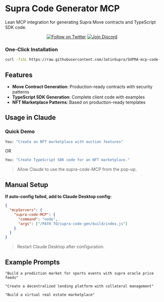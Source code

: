 # Supra Code Generator MCP
Lean MCP integration for generating Supra Move contracts and TypeScript SDK code.

<div align="center">

[![Follow on Twitter](https://img.shields.io/twitter/follow/SupraOracles?style=social)](https://twitter.com/SUPRA_Labs)
[![Join Discord](https://img.shields.io/discord/850682587273625661?style=social&logo=discord)](https://discord.com/invite/supralabs)

</div>

### **One-Click Installation**

```bash
curl -fsSL https://raw.githubusercontent.com/JatinSupra/SUPRA-mcp-code-gen/refs/heads/main/script/set.sh | bash
```

## Features

- **Move Contract Generation**: Production-ready contracts with security patterns
- **TypeScript SDK Generation**: Complete client code with examples
- **NFT Marketplace Patterns**: Based on production-ready templates

## Usage in Claude

### Quick Demo

```bash
You: "Create an NFT marketplace with auction features"
```
OR

```bash
You: "Create TypeScript SDK code for an NFT marketplace."
```
> Allow Claude to use the supra-code-MCP from the pop-up.

## Manual Setup

**If auto-config failed, add to Claude Desktop config:**

```json
{
  "mcpServers": {
    "supra-code-MCP": {
      "command": "node",
      "args": ["/PATH TO/supra-code-gen/build/index.js"]
    }
  }
}
```

> Restart Claude Desktop after configuration.

## **Example Prompts**

```
"Build a prediction market for sports events with supra oracle price feeds"
```

```
"Create a decentralized lending platform with collateral management"
```

```
"Build a virtual real estate marketplace"
```